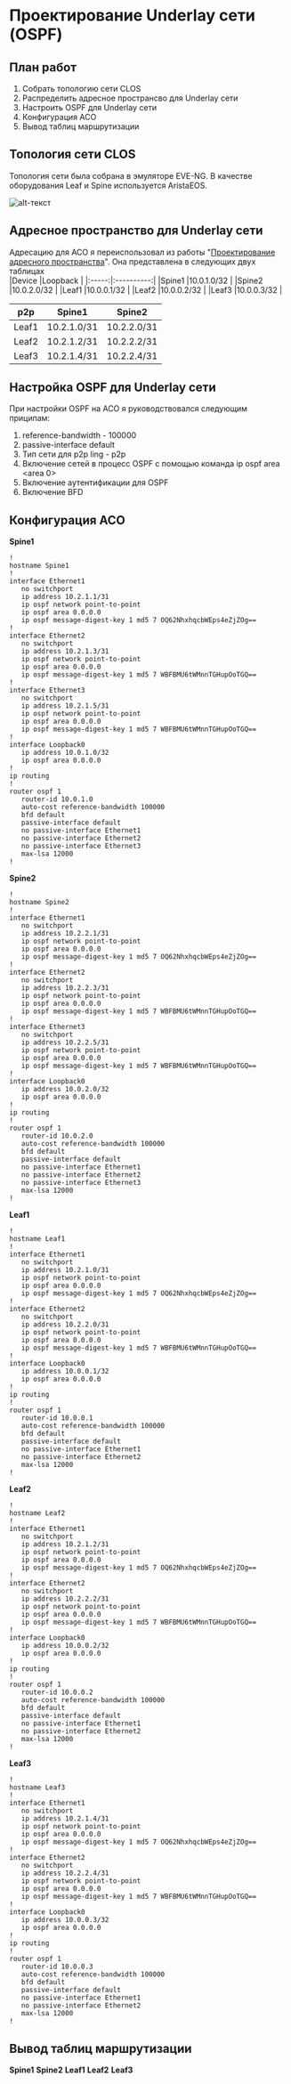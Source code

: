 # Проектирование Underlay сети (OSPF)
## План работ
1. Собрать топологию сети CLOS
2. Распределить адресное пространсво для Underlay сети
3. Настроить OSPF для Underlay сети
4. Конфигурация АСО
5. Вывод таблиц маршрутизации
## Топология сети CLOS
Топология сети была собрана в эмуляторе EVE-NG. В качестве оборудования Leaf и Spine используется AristaEOS.

![alt-текст](https://github.com/Vorobey1/otus-dc-network-design/blob/main/lab2/screenshots/Topology.PNG)
## Адресное пространство для Underlay сети
Адресацию для АСО я переиспользовал из работы "[Проектирование адресного пространства](https://github.com/Vorobey1/otus-dc-network-design/edit/main/lab1/README.md)". Она представлена в следующих двух таблицах  
|Device |Loopback    |
|:-----:|:----------:|
|Spine1 |10.0.1.0/32 |
|Spine2 |10.0.2.0/32 |
|Leaf1  |10.0.0.1/32 |
|Leaf2  |10.0.0.2/32 |
|Leaf3  |10.0.0.3/32 |

|p2p         |Spine1      |Spine2      |
|:----------:|:----------:|:----------:|
|Leaf1       |10.2.1.0/31 |10.2.2.0/31 |
|Leaf2       |10.2.1.2/31 |10.2.2.2/31 |
|Leaf3       |10.2.1.4/31 |10.2.2.4/31 |
## Настройка OSPF для Underlay сети
При настройки OSPF на АСО я руководствовался следующим приципам:
1. reference-bandwidth - 100000
2. passive-interface default
3. Тип сети для p2p ling - p2p
4. Включение сетей в процесс OSPF с помощью команда ip ospf area <area 0>
5. Включение аутентификации для OSPF
6. Включение BFD
## Конфигурация АСО
**Spine1**
```
!
hostname Spine1
!
interface Ethernet1
   no switchport
   ip address 10.2.1.1/31
   ip ospf network point-to-point
   ip ospf area 0.0.0.0
   ip ospf message-digest-key 1 md5 7 OQ62NhxhqcbWEps4eZjZOg==
!
interface Ethernet2
   no switchport
   ip address 10.2.1.3/31
   ip ospf network point-to-point
   ip ospf area 0.0.0.0
   ip ospf message-digest-key 1 md5 7 WBFBMU6tWMnnTGHupOoTGQ==
!
interface Ethernet3
   no switchport
   ip address 10.2.1.5/31
   ip ospf network point-to-point
   ip ospf area 0.0.0.0
   ip ospf message-digest-key 1 md5 7 WBFBMU6tWMnnTGHupOoTGQ==
!
interface Loopback0
   ip address 10.0.1.0/32
   ip ospf area 0.0.0.0
!
ip routing
!
router ospf 1
   router-id 10.0.1.0
   auto-cost reference-bandwidth 100000
   bfd default
   passive-interface default
   no passive-interface Ethernet1
   no passive-interface Ethernet2
   no passive-interface Ethernet3
   max-lsa 12000
!
```
**Spine2**
```
!
hostname Spine2
!
interface Ethernet1
   no switchport
   ip address 10.2.2.1/31
   ip ospf network point-to-point
   ip ospf area 0.0.0.0
   ip ospf message-digest-key 1 md5 7 OQ62NhxhqcbWEps4eZjZOg==
!
interface Ethernet2
   no switchport
   ip address 10.2.2.3/31
   ip ospf network point-to-point
   ip ospf area 0.0.0.0
   ip ospf message-digest-key 1 md5 7 WBFBMU6tWMnnTGHupOoTGQ==
!
interface Ethernet3
   no switchport
   ip address 10.2.2.5/31
   ip ospf network point-to-point
   ip ospf area 0.0.0.0
   ip ospf message-digest-key 1 md5 7 WBFBMU6tWMnnTGHupOoTGQ==
!
interface Loopback0
   ip address 10.0.2.0/32
   ip ospf area 0.0.0.0
!
ip routing
!
router ospf 1
   router-id 10.0.2.0
   auto-cost reference-bandwidth 100000
   bfd default
   passive-interface default
   no passive-interface Ethernet1
   no passive-interface Ethernet2
   no passive-interface Ethernet3
   max-lsa 12000
!
```
**Leaf1**
```
!
hostname Leaf1
!
interface Ethernet1
   no switchport
   ip address 10.2.1.0/31
   ip ospf network point-to-point
   ip ospf area 0.0.0.0
   ip ospf message-digest-key 1 md5 7 OQ62NhxhqcbWEps4eZjZOg==
!
interface Ethernet2
   no switchport
   ip address 10.2.2.0/31
   ip ospf network point-to-point
   ip ospf area 0.0.0.0
   ip ospf message-digest-key 1 md5 7 WBFBMU6tWMnnTGHupOoTGQ==
!
interface Loopback0
   ip address 10.0.0.1/32
   ip ospf area 0.0.0.0
!
ip routing
!
router ospf 1
   router-id 10.0.0.1
   auto-cost reference-bandwidth 100000
   bfd default
   passive-interface default
   no passive-interface Ethernet1
   no passive-interface Ethernet2
   max-lsa 12000
!
```
**Leaf2**
```
!
hostname Leaf2
!
interface Ethernet1
   no switchport
   ip address 10.2.1.2/31
   ip ospf network point-to-point
   ip ospf area 0.0.0.0
   ip ospf message-digest-key 1 md5 7 OQ62NhxhqcbWEps4eZjZOg==
!
interface Ethernet2
   no switchport
   ip address 10.2.2.2/31
   ip ospf network point-to-point
   ip ospf area 0.0.0.0
   ip ospf message-digest-key 1 md5 7 WBFBMU6tWMnnTGHupOoTGQ==
!
interface Loopback0
   ip address 10.0.0.2/32
   ip ospf area 0.0.0.0
!
ip routing
!
router ospf 1
   router-id 10.0.0.2
   auto-cost reference-bandwidth 100000
   bfd default
   passive-interface default
   no passive-interface Ethernet1
   no passive-interface Ethernet2
   max-lsa 12000
!
```
**Leaf3**
```
!
hostname Leaf3
!
interface Ethernet1
   no switchport
   ip address 10.2.1.4/31
   ip ospf network point-to-point
   ip ospf area 0.0.0.0
   ip ospf message-digest-key 1 md5 7 OQ62NhxhqcbWEps4eZjZOg==
!
interface Ethernet2
   no switchport
   ip address 10.2.2.4/31
   ip ospf network point-to-point
   ip ospf area 0.0.0.0
   ip ospf message-digest-key 1 md5 7 WBFBMU6tWMnnTGHupOoTGQ==
!
interface Loopback0
   ip address 10.0.0.3/32
   ip ospf area 0.0.0.0
!
ip routing
!
router ospf 1
   router-id 10.0.0.3
   auto-cost reference-bandwidth 100000
   bfd default
   passive-interface default
   no passive-interface Ethernet1
   no passive-interface Ethernet2
   max-lsa 12000
!
```
## Вывод таблиц маршрутизации
**Spine1**
**Spine2**
**Leaf1**
**Leaf2**
**Leaf3**

